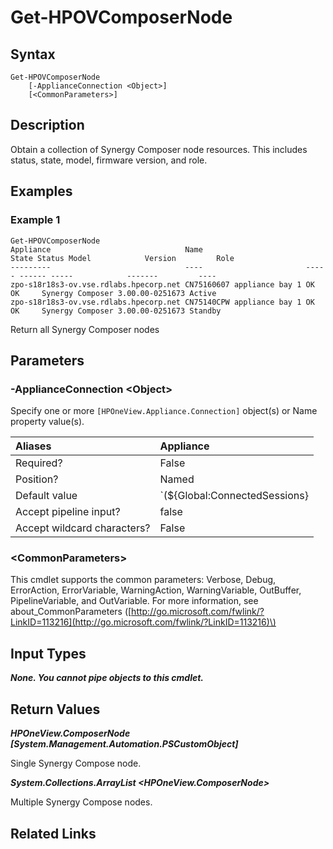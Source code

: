 ﻿---
description: Retrieve Synergy Composer node information.
---

# Get-HPOVComposerNode

## Syntax

```text
Get-HPOVComposerNode
    [-ApplianceConnection <Object>]
    [<CommonParameters>]
```

## Description

Obtain a collection of Synergy Composer node resources.  This includes status, state, model, firmware version, and role.

## Examples

###  Example 1 

```text
Get-HPOVComposerNode
Appliance                              Name                       State Status Model            Version         Role
---------                              ----                       ----- ------ -----            -------         ----
zpo-s18r18s3-ov.vse.rdlabs.hpecorp.net CN75160607 appliance bay 1 OK    OK     Synergy Composer 3.00.00-0251673 Active
zpo-s18r18s3-ov.vse.rdlabs.hpecorp.net CN75140CPW appliance bay 1 OK    OK     Synergy Composer 3.00.00-0251673 Standby
```

Return all Synergy Composer nodes

## Parameters

### -ApplianceConnection &lt;Object&gt;

Specify one or more `[HPOneView.Appliance.Connection]` object(s) or Name property value(s).

| Aliases | Appliance |
| :--- | :--- |
| Required? | False |
| Position? | Named |
| Default value | `(${Global:ConnectedSessions} | ? Default)` |
| Accept pipeline input? | false |
| Accept wildcard characters? | False |

### &lt;CommonParameters&gt;

This cmdlet supports the common parameters: Verbose, Debug, ErrorAction, ErrorVariable, WarningAction, WarningVariable, OutBuffer, PipelineVariable, and OutVariable. For more information, see about\_CommonParameters \([http://go.microsoft.com/fwlink/?LinkID=113216](http://go.microsoft.com/fwlink/?LinkID=113216)\)

## Input Types

_**None.  You cannot pipe objects to this cmdlet.**_

## Return Values

_**HPOneView.ComposerNode [System.Management.Automation.PSCustomObject]**_

Single Synergy Compose node.

_**System.Collections.ArrayList <HPOneView.ComposerNode>**_

Multiple Synergy Compose nodes.

## Related Links

